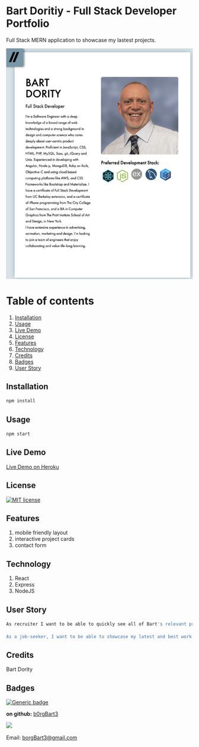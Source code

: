 # Bart Doritiy - Full Stack Developer Portfolio
Full Stack MERN application to showcase my lastest projects.

![screenshot.jpg](screenshot.jpg)
# Table of contents
1. [Installation](#Installation)
2. [Usage](#Usage)
3. [Live Demo](#Live_Demo)
4. [License](#License)
5. [Features](#Features)
6. [Technology](#Technology)
7. [Credits](#Credits)
8. [Badges](#Badges)
9. [User Story](#User_Story)
<a name="Installation"></a>
## Installation
```sh
npm install
```
<a name="Usage"></a>
## Usage
```sh
npm start
```
<a name="Live_Demo"></a>
## Live Demo
<a href="http://vast-coast-19153.herokuapp.com">Live Demo on Heroku</a>
<a name='License'></a>
## License
[![MIT license](https://img.shields.io/badge/License-MIT-blue.svg)](https://lbesson.mit-license.org/)
<a name="Features"></a>
## Features
1. mobile friendly layout
2. interactive project cards
3. contact form
<a name="Technology"></a>
## Technology
1. React
2.  Express
3.  NodeJS


<a name="User_Story"></a>
## User Story
```sh
As recruiter I want to be able to quickly see all of Bart's relevant project work related to any particular given technology.

As a job-seeker, I want to be able to showcase my latest and best work and the technologies that were used to build these projects.
```


<a name="Credits"></a>
## Credits
Bart Dority
<a name="Badges"></a>
## Badges
 [![Generic badge](https://img.shields.io/badge/made_with-MERN-<COLOR>.svg)](https://shields.io/)


**on github:** <a href='github.com/b0rgBart3'>b0rgBart3</a>

[![](https://github.com/b0rgBart3.png?size=90)](https://github.com/remarkablemark)

Email: borgBart3@gmail.com

